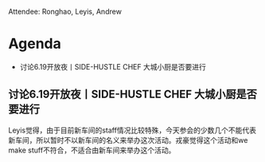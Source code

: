 Attendee: Ronghao, Leyis, Andrew

# Agenda

- 讨论6.19开放夜丨SIDE-HUSTLE CHEF 大城小厨是否要进行


## 讨论6.19开放夜丨SIDE-HUSTLE CHEF 大城小厨是否要进行
Leyis觉得，由于目前新车间的staff情况比较特殊，今天参会的少数几个不能代表新车间，所以暂时不以新车间的名义来举办这次活动。戎豪觉得这个活动和we make stuff不符合，不适合由新车间来举办这个活动。

